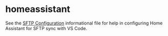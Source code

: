 # homeassistant

See the [SFTP Configuration](./SFTP_CONFIG.md) informational file for help in configuring Home Assistant for SFTP sync with VS Code.